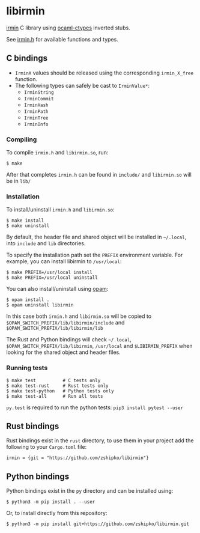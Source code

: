# libirmin

[irmin](https://github.com/mirage/irmin) C library using [ocaml-ctypes](https://github.com/ocamllabs/ocaml-ctypes) inverted stubs.

See [irmin.h](https://github.com/zshipko/libirmin/blob/main/include/irmin.h) for available functions and types.

## C bindings

- `IrminX` values should be released using the corresponding `irmin_X_free` function.
- The following types can safely be cast to `IrminValue*`:
  - `IrminString`
  - `IrminCommit`
  - `IrminHash`
  - `IrminPath`
  - `IrminTree`
  - `IrminInfo`

### Compiling

To compile `irmin.h` and `libirmin.so`, run:

```
$ make
```

After that completes `irmin.h` can be found in `include/` and `libirmin.so` will be in `lib/`

### Installation

To install/uninstall `irmin.h` and `libirmin.so`:

```
$ make install
$ make uninstall
```

By default, the header file and shared object will be installed in `~/.local`, into `include` and `lib` directories.

To specify the installation path set the `PREFIX` environment variable. For example, you can
install libirmin to `/usr/local`:

```
$ make PREFIX=/usr/local install
$ make PREFIX=/usr/local uninstall
```

You can also install/uninstall using [opam](https://github.com/ocaml/opam):

```
$ opam install .
$ opam uninstall libirmin
```

In this case both `irmin.h` and `libirmin.so` will be copied to `$OPAM_SWITCH_PREFIX/lib/libirmin/include` and
`$OPAM_SWITCH_PREFIX/lib/libirmin/lib`


The Rust and Python bindings will check `~/.local`, `$OPAM_SWITCH_PREFIX/lib/libirmin`, `/usr/local` and
`$LIBIRMIN_PREFIX` when looking for the shared object and header files.

### Running tests

```
$ make test          # C tests only
$ make test-rust     # Rust tests only
$ make test-python   # Python tests only
$ make test-all      # Run all tests
```

`py.test` is required to run the python tests: `pip3 install pytest --user`

## Rust bindings

Rust bindings exist in the `rust` directory, to use them in your project add the following to your `Cargo.toml` file:

```
irmin = {git = "https://github.com/zshipko/libirmin"}
```

## Python bindings

Python bindings exist in the `py` directory and can be installed using:

```
$ python3 -m pip install . --user
```

Or, to install directly from this repository:

```
$ python3 -m pip install git+https://github.com/zshipko/libirmin.git
```



